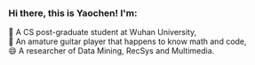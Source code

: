 ### Hi there, this is Yaochen! I'm:
 🔭 A CS post-graduate student at Wuhan University,   
 🌱 An amature guitar player that happens to know math and code,   
 😄 A researcher of Data Mining, RecSys and Multimedia.  
